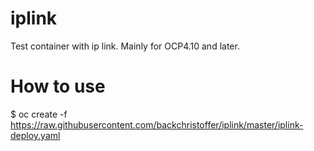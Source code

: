 # iplink
Test container with ip link. Mainly for OCP4.10 and later.

# How to use
$ oc create -f https://raw.githubusercontent.com/backchristoffer/iplink/master/iplink-deploy.yaml
